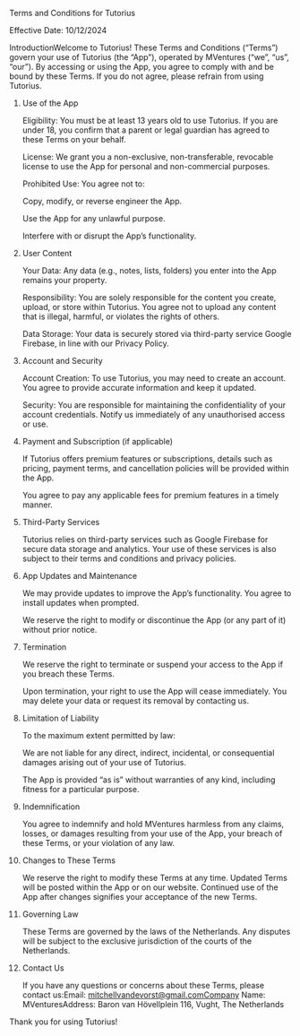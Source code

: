 Terms and Conditions for Tutorius

Effective Date: 10/12/2024

IntroductionWelcome to Tutorius! These Terms and Conditions (“Terms”) govern your use of Tutorius (the “App”), operated by MVentures (“we”, “us”, “our”). By accessing or using the App, you agree to comply with and be bound by these Terms. If you do not agree, please refrain from using Tutorius.

1. Use of the App

    Eligibility: You must be at least 13 years old to use Tutorius. If you are under 18, you confirm that a parent or legal guardian has agreed to these Terms on       your behalf.

    License: We grant you a non-exclusive, non-transferable, revocable license to use the App for personal and non-commercial purposes.
  
    Prohibited Use: You agree not to:

    Copy, modify, or reverse engineer the App.

    Use the App for any unlawful purpose.

    Interfere with or disrupt the App’s functionality.

2. User Content

    Your Data: Any data (e.g., notes, lists, folders) you enter into the App remains your property.

    Responsibility: You are solely responsible for the content you create, upload, or store within Tutorius. You agree not to upload any content that is illegal,       harmful, or violates the rights of others.

    Data Storage: Your data is securely stored via third-party service Google Firebase, in line with our Privacy Policy.

3. Account and Security

    Account Creation: To use Tutorius, you may need to create an account. You agree to provide accurate information and keep it updated.

    Security: You are responsible for maintaining the confidentiality of your account credentials. Notify us immediately of any unauthorised access or use.

4. Payment and Subscription (if applicable)

    If Tutorius offers premium features or subscriptions, details such as pricing, payment terms, and cancellation policies will be provided within the App.

    You agree to pay any applicable fees for premium features in a timely manner.

5. Third-Party Services

    Tutorius relies on third-party services such as Google Firebase for secure data storage and analytics. Your use of these services is also subject to their          terms and conditions and privacy policies.

6. App Updates and Maintenance

    We may provide updates to improve the App’s functionality. You agree to install updates when prompted.

    We reserve the right to modify or discontinue the App (or any part of it) without prior notice.

7. Termination

    We reserve the right to terminate or suspend your access to the App if you breach these Terms.

    Upon termination, your right to use the App will cease immediately. You may delete your data or request its removal by contacting us.

8. Limitation of Liability

    To the maximum extent permitted by law:

    We are not liable for any direct, indirect, incidental, or consequential damages arising out of your use of Tutorius.

    The App is provided “as is” without warranties of any kind, including fitness for a particular purpose.

9. Indemnification

    You agree to indemnify and hold MVentures harmless from any claims, losses, or damages resulting from your use of the App, your breach of these Terms, or your       violation of any law.

10. Changes to These Terms

    We reserve the right to modify these Terms at any time. Updated Terms will be posted within the App or on our website. Continued use of the App after changes       signifies your acceptance of the new Terms.

11. Governing Law

    These Terms are governed by the laws of the Netherlands. Any disputes will be subject to the exclusive jurisdiction of the courts of the Netherlands.

12. Contact Us

    If you have any questions or concerns about these Terms, please contact us:Email: mitchellvandevorst@gmail.comCompany Name: MVenturesAddress: Baron van             Hövellplein 116, Vught, The Netherlands

Thank you for using Tutorius!
